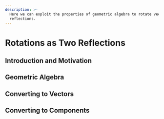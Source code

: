 ```yaml
---
description: >-
  Here we can exploit the properties of geometric algebra to rotate vectors via
  reflections.
---
```


# Rotations as Two Reflections

## Introduction and Motivation



## Geometric Algebra



## Converting to Vectors



## Converting to Components

